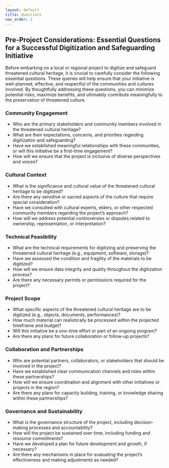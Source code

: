 ```yaml
---
layout: default
title: Questions
nav_order: 2
---
```


## Pre-Project Considerations: Essential Questions for a Successful Digitization and Safeguarding Initiative

Before embarking on a local or regional project to digitize and safeguard threatened cultural heritage, it is crucial to carefully consider the following essential questions. These queries will help ensure that your initiative is well-planned, effective, and respectful of the communities and cultures involved. By thoughtfully addressing these questions, you can minimize potential risks, maximize benefits, and ultimately contribute meaningfully to the preservation of threatened culture.

### Community Engagement

* Who are the primary stakeholders and community members involved in the threatened cultural heritage?
* What are their expectations, concerns, and priorities regarding digitization and safeguarding?
* Have we established meaningful relationships with these communities, or will this initiative be a first-time engagement?
* How will we ensure that the project is inclusive of diverse perspectives and voices?

### Cultural Context

* What is the significance and cultural value of the threatened cultural heritage to be digitized?
* Are there any sensitive or sacred aspects of the culture that require special consideration?
* Have we consulted with cultural experts, elders, or other respected community members regarding the project’s approach?
* How will we address potential controversies or disputes related to ownership, representation, or interpretation?

### Technical Feasibility

* What are the technical requirements for digitizing and preserving the threatened cultural heritage (e.g., equipment, software, storage)?
* Have we assessed the condition and fragility of the materials to be digitized?
* How will we ensure data integrity and quality throughout the digitization process?
* Are there any necessary permits or permissions required for the project?

### Project Scope

* What specific aspects of the threatened cultural heritage are to be digitized (e.g., objects, documents, performances)?
* How much material can realistically be processed within the projected timeframe and budget?
* Will this initiative be a one-time effort or part of an ongoing program?
* Are there any plans for future collaboration or follow-up projects?

### Collaboration and Partnerships

* Who are potential partners, collaborators, or stakeholders that should be involved in the project?
* Have we established clear communication channels and roles within these partnerships?
* How will we ensure coordination and alignment with other initiatives or projects in the region?
* Are there any plans for capacity building, training, or knowledge sharing within these partnerships?

### Governance and Sustainability

* What is the governance structure of the project, including decision-making processes and accountability?
* How will the project be sustained over time, including funding and resource commitments?
* Have we developed a plan for future development and growth, if necessary?
* Are there any mechanisms in place for evaluating the project’s effectiveness and making adjustments as needed?
